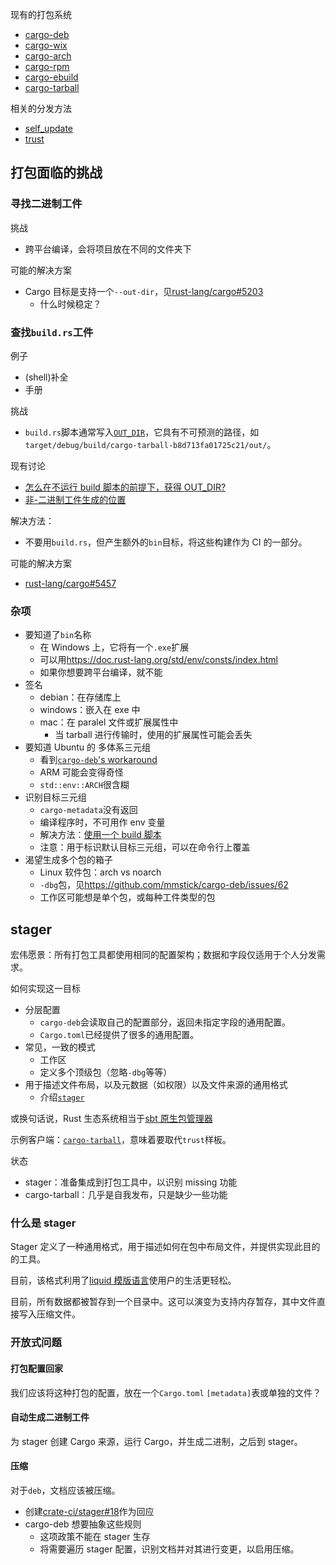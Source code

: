 现有的打包系统

- [cargo-deb](https://github.com/mmstick/cargo-deb)
- [cargo-wix](https://github.com/volks73/cargo-wix)
- [cargo-arch](https://crates.io/crates/cargo-arch)
- [cargo-rpm](https://github.com/iqlusion-io/crates/tree/master/cargo-rpm)
- [cargo-ebuild](https://github.com/cardoe/cargo-ebuild)
- [cargo-tarball](https://github.com/crate-ci/cargo-tarball)

相关的分发方法

- [self_update](https://github.com/jaemk/self_update)
- [trust](https://github.com/japaric/trust/)

## 打包面临的挑战

### 寻找二进制工件

挑战

- 跨平台编译，会将项目放在不同的文件夹下

可能的解决方案

- Cargo 目标是支持一个`--out-dir`，见[rust-lang/cargo#5203](https://github.com/rust-lang/cargo/pull/5203)
  - 什么时候稳定？

### 查找`build.rs`工件

例子

- (shell)补全
- 手册

挑战

- `build.rs`脚本通常写入[`OUT_DIR`](https://doc.rust-lang.org/cargo/reference/environment-variables.html#environment-variables-cargo-sets-for-build-scripts)，它具有不可预测的路径，如`target/debug/build/cargo-tarball-b8d713fa01725c21/out/`。

现有讨论

- [怎么在不运行 build 脚本的前提下，获得 OUT_DIR?](https://users.rust-lang.org/t/how-to-get-out-dir-without-running-the-build-script/17239/3)
- [非-二进制工件生成的位置](https://internals.rust-lang.org/t/location-of-generated-non-binary-artifacts/7430)

解决方法：

- 不要用`build.rs`，但产生额外的`bin`目标，将这些构建作为 CI 的一部分。

可能的解决方案

- [rust-lang/cargo#5457](https://github.com/rust-lang/cargo/issues/5457)

### 杂项

- 要知道了`bin`名称
  - 在 Windows 上，它将有一个`.exe`扩展
  - 可以用<https://doc.rust-lang.org/std/env/consts/index.html>
  - 如果你想要跨平台编译，就不能
- 签名
  - debian：在存储库上
  - windows：嵌入在 exe 中
  - mac：在 paralel 文件或扩展属性中
    - 当 tarball 进行传输时，使用的扩展属性可能会丢失
- 要知道 Ubuntu 的 多体系三元组
  - 看到[`cargo-deb`'s workaround](https://github.com/mmstick/cargo-deb/blob/master/src/manifest.rs#L697)
  - ARM 可能会变得奇怪
  - `std::env::ARCH`很含糊
- 识别目标三元组
  - `cargo-metadata`没有返回
  - 编译程序时，不可用作 env 变量
  - 解决方法：[使用一个 build 脚本](https://github.com/mmstick/cargo-deb/blob/master/build.rs)
  - 注意：用于标识默认目标三元组，可以在命令行上覆盖
- 渴望生成多个包的箱子
  - Linux 软件包：arch vs noarch
  - `-dbg`包，见<https://github.com/mmstick/cargo-deb/issues/62>
  - 工作区可能想是单个包，或每种工件类型的包

## stager

宏伟愿景：所有打包工具都使用相同的配置架构；数据和字段仅适用于个人分发需求。

如何实现这一目标

- 分层配置
  - `cargo-deb`会读取自己的配置部分，返回未指定字段的通用配置。
  - `Cargo.toml`已经提供了很多的通用配置。
- 常见，一致的模式
  - 工作区
  - 定义多个顶级包（忽略`-dbg`等等）
- 用于描述文件布局，以及元数据（如权限）以及文件来源的通用格式
  - 介绍[`stager`](https://github.com/crate-ci/stager)

或换句话说，Rust 生态系统相当于[sbt 原生包管理器](https://sbt-native-packager.readthedocs.io/en/stable/)

示例客户端：[`cargo-tarball`](https://github.com/crate-ci/cargo-tarball)，意味着要取代`trust`样板。

状态

- stager：准备集成到打包工具中，以识别 missing 功能
- cargo-tarball：几乎是自我发布，只是缺少一些功能

### 什么是 stager

Stager 定义了一种通用格式，用于描述如何在包中布局文件，并提供实现此目的的工具。

目前，该格式利用了[liquid 模版语言](https://shopify.github.io/liquid/)使用户的生活更轻松。

目前，所有数据都被暂存到一个目录中。这可以演变为支持内存暂存，其中文件直接写入压缩文件。

### 开放式问题

#### 打包配置回家

我们应该将这种打包的配置，放在一个`Cargo.toml` `[metadata]`表或单独的文件？

#### 自动生成二进制工件

为 stager 创建 Cargo 来源，运行 Cargo，并生成二进制，之后到 stager。

#### 压缩

对于`deb`，文档应该被压缩。

- 创建[crate-ci/stager#18](https://github.com/crate-ci/stager/issues/18)作为回应
- cargo-deb 想要抽象这些规则
  - 这项政策不能在 stager 生存
  - 将需要遍历 stager 配置，识别文档并对其进行变更，以启用压缩。
